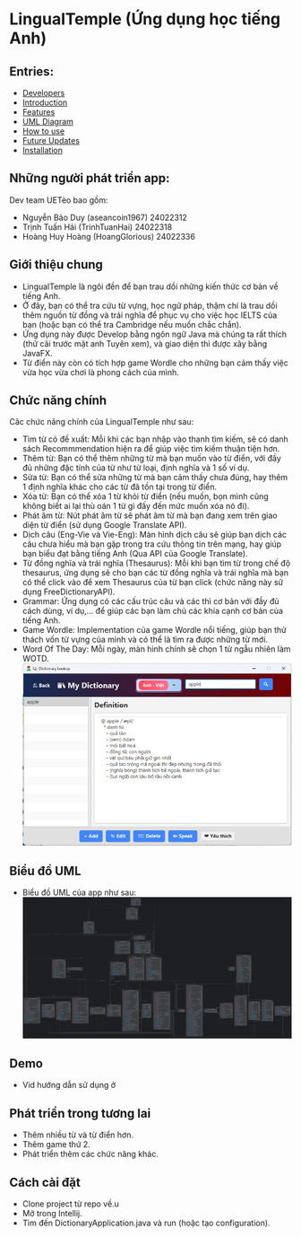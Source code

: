 # LingualTemple (Ứng dụng học tiếng Anh)

 ## Entries:
 - [Developers](#những-người-phát-triển-app)
 - [Introduction](#giới-thiệu-chung)
 - [Features](#chức-năng-chính)
 - [UML Diagram](#biểu-đồ-uml)
 - [How to use](#demo)
 - [Future Updates](#phát-triển-trong-tương-lai)
 - [Installation](#cách-cài-đặt)
 ## Những người phát triển app:

Dev team UETèo bao gồm:
- Nguyễn Bảo Duy (aseancoin1967)    24022312
- Trịnh Tuấn Hải (TrinhTuanHai)   24022318
- Hoàng Huy Hoàng (HoangGlorious)   24022336

 ## Giới thiệu chung

- LingualTemple là ngôi đền để bạn trau dồi những kiến thức cơ bản về tiếng Anh.
- Ở đây, bạn có thể tra cứu từ vựng, học ngữ pháp, thậm chí là trau dồi thêm nguồn từ đồng và trái nghĩa
để phục vụ cho việc học IELTS của bạn (hoặc bạn có thể tra Cambridge nếu muốn chắc chắn).
- Ứng dụng này được Develop bằng ngôn ngữ Java mà chúng ta rất thích (thử cãi trước mặt anh Tuyên xem), và 
giao diện thì được xây bằng JavaFX.
- Từ điển này còn có tích hợp game Wordle cho những bạn cảm thấy việc vừa học vừa chơi là phong cách của mình.
 ## Chức năng chính

Câc chức năng chính của LingualTemple như sau:

- Tìm từ có đề xuất: Mỗi khi các bạn nhập vào thanh tìm kiếm, sẽ có danh sách Recommmendation hiện ra để giúp việc tìm kiếm thuận tiện hơn.
- Thêm từ: Bạn có thể thêm những từ mà bạn muốn vào từ điển, với đầy đủ những đặc tính của từ như từ loại, định nghĩa và 1 số ví dụ.
- Sửa từ: Bạn có thể sửa những từ mà bạn cảm thấy chưa đúng, hay thêm 1 định nghĩa khác cho các từ đã tồn tại trong từ điển.
- Xóa từ: Bạn có thể xóa 1 từ khỏi từ điển (nếu muốn, bọn mình cũng không biết ai lại thù oán 1 từ gì đấy đến mức muốn xóa nó đi).
- Phát âm từ: Nút phát âm từ sẽ phát âm từ mà bạn đang xem trên giao diện từ điển (sử dụng Google Translate API).
- Dịch câu (Eng-Vie và Vie-Eng): Màn hình dịch câu sẽ giúp bạn dịch các câu chưa hiểu mà bạn gặp trong tra cứu thông tin trên mạng, hay giúp bạn biểu đạt bằng tiếng Anh (Qua API của Google Translate).
- Từ đồng nghĩa và trái nghĩa (Thesaurus): Mỗi khi bạn tìm từ trong chế độ thesaurus, ứng dụng sẽ cho bạn các từ đồng nghĩa và trái nghĩa mà bạn có thể click vào để xem Thesaurus của từ bạn click (chức năng này sử dụng FreeDictionaryAPI).
- Grammar: Ứng dụng có các cấu trúc câu và các thì cơ bản với đầy đủ cách dùng, ví dụ,... để giúp các bạn làm chủ các khía cạnh cơ bản của tiếng Anh.
- Game Wordle: Implementation của game Wordle nổi tiếng, giúp bạn thử thách vốn từ vựng của mình và có thể là tìm ra được những từ mới.
- Word Of The Day: Mỗi ngày, màn hình chính sẽ chọn 1 từ ngẫu nhiên làm WOTD.
  ![AppScreenshot2](src/main/resources/com/application/test/images/AppScreenshot2.png)
 ## Biểu đồ UML

- Biểu đồ UML của app như sau:
  ![UML Diagram](src/main/resources/com/application/test/images/UMLDiagram.png)



 ## Demo
- Vid hướng dẫn sử dụng ở 

 ## Phát triển trong tương lai

- Thêm nhiều từ và từ điển hơn.
- Thêm game thứ 2.
- Phát triển thêm các chức năng khác.

 ## Cách cài đặt

- Clone project từ repo về.u
- Mở trong Intellij.
- Tìm đến DictionaryApplication.java và run (hoặc tạo configuration).

